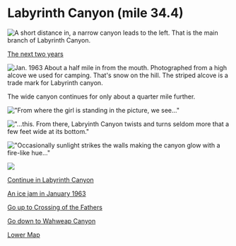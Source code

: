 # Labyrinth Canyon (mile 34.4)

![A short distance in, a narrow canyon leads to the left.  That is the main branch of Labyrinth Canyon.](labyrinth-cyn/main-branch.jpg)

[The next two years](labyrinth-cyn-changes)

![**Jan. 1963** About a half mile in from the mouth.  Photographed from a high alcove we used for camping.  That's snow on the hill.  The striped alcove is a trade mark for Labyrinth canyon.](labyrinth-cyn/striped-alcove.jpg)

The wide canyon continues for only about a quarter mile further.

!["From where the girl is standing in the picture, we see..."](labyrinth-cyn/girl-where.jpg)

!["...this.  From there, Labryinth Canyon twists and turns seldom more that a few feet wide at its bottom."](labyrinth-cyn/twists.jpg)

!["Occasionally sunlight strikes the walls making the canyon glow with a fire-like hue..."](labyrinth-cyn/glow.jpg)

![](labyrinth-cyn/person.jpg)

[Continue in Labyrinth Canyon](labyrinth-cyn-2)

[An ice jam in January 1963](ice-jam)

[Go up to Crossing of the Fathers](crossing-of-the-fathers)

[Go down to Wahweap Canyon](wahweap-cyn)

[Lower Map](map-lower)
